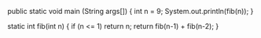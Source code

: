 
public static void main (String args[]) 
{ 
int n = 9; 
System.out.println(fib(n)); 
} 

static int fib(int n) 
{ 
if (n <= 1) 
   return n; 
return fib(n-1) + fib(n-2); 
} 

